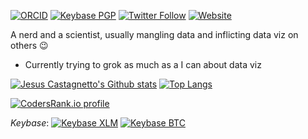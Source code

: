 [![ORCID](https://img.shields.io/badge/ORCID-0000--0002--7188--1605-yellowgreen)](https://orcid.org/0000-0002-7188-1605)
[![Keybase PGP](https://img.shields.io/keybase/pgp/jmcastagnetto)](https://keybase.io/jmcastagnetto)
[![Twitter Follow](https://img.shields.io/twitter/follow/jmcastagnetto?label=&style=social)](https://twitter.com/jmcastagnetto)
[![Website](https://img.shields.io/website?url=https%3A%2F%2Fcastagnetto.site)](https://castagnetto.site)

A nerd and a scientist, usually mangling data and inflicting data viz on others :wink:

- Currently trying to grok as much as a I can about data viz



[![Jesus Castagnetto's Github stats](https://github-readme-stats.vercel.app/api?username=jmcastagnetto&show_icons=true&theme=graywhite&include_all_commits=true&count_private=true)](https://github.com/jmcastagnetto) [![Top Langs](https://github-readme-stats.vercel.app/api/top-langs/?username=jmcastagnetto&hide=html)](https://github.com/jmcastagnetto)

[![CodersRank.io profile](https://cr-ss-service.azurewebsites.net/api/ScreenShot?widget=summary&username=jmcastagnetto&badges=3&show-avatar=false&width=240&style=--border-radius:20px)](https://profile.codersrank.io/user/jmcastagnetto)

_Keybase_: [![Keybase XLM](https://img.shields.io/keybase/xlm/jmcastagnetto)](https://keybase.io/jmcastagnetto)
[![Keybase BTC](https://img.shields.io/keybase/btc/jmcastagnetto)](https://keybase.io/jmcastagnetto)

